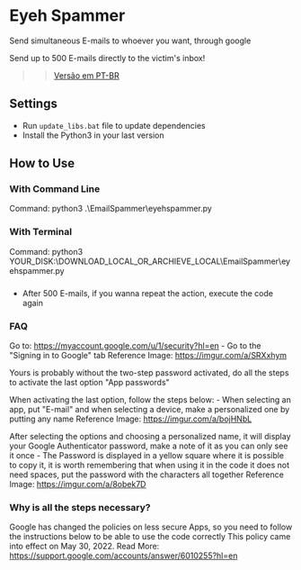 # Eyeh Spammer

Send simultaneous E-mails to whoever you want, through google

Send up to 500 E-mails directly to the victim's inbox!

>> [Versão em PT-BR](README_ptbr.md)

## Settings
- Run `update_libs.bat` file to update dependencies
- Install the Python3 in your last version

## How to Use

### With Command Line

Command: python3 .\EmailSpammer\eyehspammer.py

### With Terminal

Command: python3 YOUR_DISK:\DOWNLOAD_LOCAL_OR_ARCHIEVE_LOCAL\EmailSpammer\eyehspammer.py

###

- After 500 E-mails, if you wanna repeat the action, execute the code again

### FAQ

Go to: https://myaccount.google.com/u/1/security?hl=en
    - Go to the "Signing in to Google" tab
        Reference Image: https://imgur.com/a/SRXxhym

Yours is probably without the two-step password activated, do all the steps to activate the last option "App passwords"

When activating the last option, follow the steps below:
    - When selecting an app, put "E-mail" and when selecting a device, make a personalized one by putting any name
        Reference Image: https://imgur.com/a/bojHNbL

After selecting the options and choosing a personalized name, it will display your Google Authenticator password, make a note of it as you can only see it once
    - The Password is displayed in a yellow square where it is possible to copy it, it is worth remembering that when using it in the code it does not need spaces, put the password with the characters all together
        Reference Image: https://imgur.com/a/8obek7D

### Why is all the steps necessary?

Google has changed the policies on less secure Apps, so you need to follow the instructions below to be able to use the code correctly
    This policy came into effect on May 30, 2022.
        Read More: https://support.google.com/accounts/answer/6010255?hl=en
